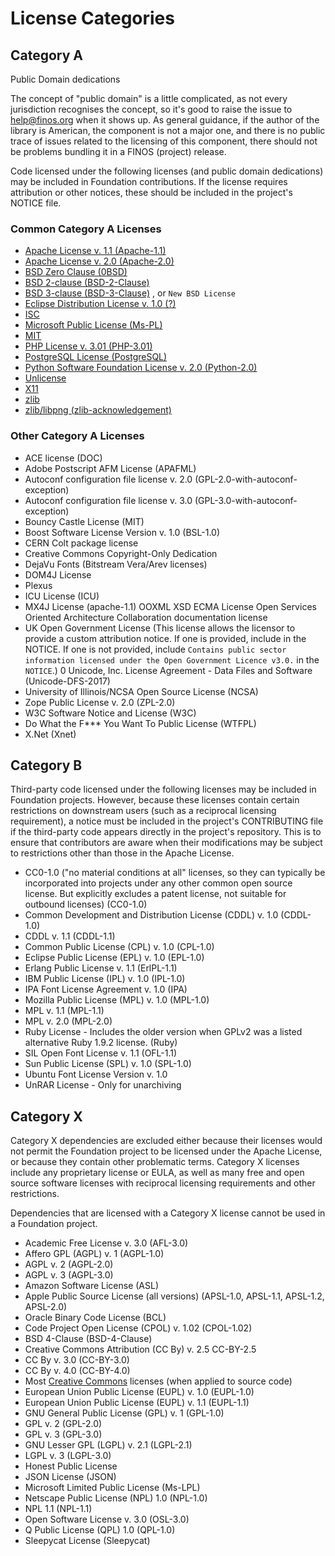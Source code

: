 
# License Categories

## Category A
Public Domain dedications

The concept of "public domain" is a little complicated, as not every jurisdiction recognises the concept, so it's good to raise the issue to help@finos.org when it shows up. As general guidance, if the author of the library is American, the component is not a major one, and there is no public trace of issues related to the licensing of this component, there should not be problems bundling it in a FINOS (project) release.

Code licensed under the following licenses (and public domain dedications) may be included in Foundation contributions. If the license requires attribution or other notices, these should be included in the project's NOTICE file.

### Common Category A Licenses
- [Apache License v. 1.1 (Apache-1.1)](http://apache.org/licenses/LICENSE-1.1)
- [Apache License v. 2.0 (Apache-2.0)](http://apache.org/licenses/LICENSE-2.0)
- [BSD Zero Clause (0BSD)](https://spdx.org/licenses/0BSD.html)
- [BSD 2-clause (BSD-2-Clause)](http://opensource.org/licenses/bsd-license.php)
- [BSD 3-clause (BSD-3-Clause)](http://opensource.org/licenses/BSD-3-Clause) , or `New BSD License`
- [Eclipse Distribution License v. 1.0 (?)](http://www.eclipse.org/org/documents/edl-v10.php)
- [ISC](https://opensource.org/licenses/ISC)
- [Microsoft Public License (Ms-PL)](http://www.opensource.org/licenses/ms-pl.html)
- [MIT](http://opensource.org/licenses/mit-license.php)
- [PHP License v. 3.01 (PHP-3.01)](http://www.php.net/license/3_01.txt)
- [PostgreSQL License (PostgreSQL)](http://opensource.org/licenses/postgresql)
- [Python Software Foundation License v. 2.0 (Python-2.0)](http://www.opensource.org/licenses/PythonSoftFoundation.php)
- [Unlicense](https://unlicense.org/)
- [X11](https://spdx.org/licenses/X11.html)
- [zlib](https://spdx.org/licenses/Zlib.html)
- [zlib/libpng (zlib-acknowledgement)](http://opensource.org/licenses/zlib-license.php)

### Other Category A Licenses
- ACE license (DOC)
- Adobe Postscript AFM License (APAFML)
- Autoconf configuration file license v. 2.0 (GPL-2.0-with-autoconf-exception)
- Autoconf configuration file license v. 3.0 (GPL-3.0-with-autoconf-exception)
- Bouncy Castle License	(MIT)
- Boost Software License Version v. 1.0 (BSL-1.0)
- CERN Colt package license 
- Creative Commons Copyright-Only Dedication
- DejaVu Fonts (Bitstream Vera/Arev licenses)
- DOM4J License	
- Plexus
- ICU License (ICU)
- MX4J License (apache-1.1)
OOXML XSD ECMA License
Open Services Oriented Architecture Collaboration documentation license
- UK Open Government License (This license allows the licensor to provide a custom attribution notice. If one is provided, include in the NOTICE. If one is not provided, include `Contains public sector information licensed under the Open Government Licence v3.0.` in the `NOTICE`.)
0 Unicode, Inc. License Agreement - Data Files and Software (Unicode-DFS-2017)
- University of Illinois/NCSA Open Source License (NCSA)
- Zope Public License v. 2.0 (ZPL-2.0)
- W3C Software Notice and License (W3C)
- Do What the F*** You Want To Public License (WTFPL)
- X.Net (Xnet)

## Category B
Third-party code licensed under the following licenses may be included in Foundation projects. However, because these licenses contain certain restrictions on downstream users (such as a reciprocal licensing requirement), a notice must be included in the project's CONTRIBUTING file if the third-party code appears directly in the project's repository. This is to ensure that contributors are aware when their modifications may be subject to restrictions other than those in the Apache License.

- CC0-1.0 ("no material conditions at all" licenses, so they can typically be incorporated into projects under any other common open source license. But explicitly excludes a patent license, not suitable for outbound licenses) (CC0-1.0)
- Common Development and Distribution License (CDDL) v. 1.0 (CDDL-1.0)
- CDDL v. 1.1 (CDDL-1.1)
- Common Public License (CPL) v. 1.0 (CPL-1.0)
- Eclipse Public License (EPL) v. 1.0	(EPL-1.0)
- Erlang Public License v. 1.1 (ErlPL-1.1)
- IBM Public License (IPL) v. 1.0	(IPL-1.0)
- IPA Font License Agreement v. 1.0 (IPA)
- Mozilla Public License (MPL) v. 1.0	(MPL-1.0)
- MPL v. 1.1 (MPL-1.1)
- MPL v. 2.0 (MPL-2.0)
- Ruby License - Includes the older version when GPLv2 was a listed alternative Ruby 1.9.2 license. (Ruby)
- SIL Open Font License v. 1.1 (OFL-1.1)
- Sun Public License (SPL) v. 1.0 (SPL-1.0)
- Ubuntu Font License Version v. 1.0
- UnRAR License - Only for unarchiving

## Category X
Category X dependencies are excluded either because their licenses would not permit the Foundation project to be licensed under the Apache License, or because they contain other problematic terms. Category X licenses include any proprietary license or EULA, as well as many free and open source software licenses with reciprocal licensing requirements and other restrictions.

Dependencies that are licensed with a Category X license cannot be used in a Foundation project.

- Academic Free License v. 3.0 (AFL-3.0)
- Affero GPL (AGPL) v. 1 (AGPL-1.0)
- AGPL v. 2 (AGPL-2.0)
- AGPL v. 3 (AGPL-3.0)
- Amazon Software License (ASL)
- Apple Public Source License (all versions) (APSL-1.0, APSL-1.1, APSL-1.2, APSL-2.0)
- Oracle Binary Code License (BCL)
- Code Project Open License (CPOL) v. 1.02 (CPOL-1.02)
- BSD 4-Clause (BSD-4-Clause)
- Creative Commons Attribution (CC By) v. 2.5	CC-BY-2.5
- CC By v. 3.0 (CC-BY-3.0)
- CC By v. 4.0 (CC-BY-4.0)
- Most [Creative Commons](https://creativecommons.org/licenses/) licenses (when applied to source code)	
- European Union Public License (EUPL) v. 1.0	(EUPL-1.0)
- European Union Public License (EUPL) v. 1.1	(EUPL-1.1)
- GNU General Public License (GPL) v. 1 (GPL-1.0)
- GPL v. 2 (GPL-2.0)
- GPL v. 3 (GPL-3.0)
- GNU Lesser GPL (LGPL) v. 2.1 (LGPL-2.1)
- LGPL v. 3 (LGPL-3.0)
- Honest Public License
- JSON License (JSON)
- Microsoft Limited Public License (Ms-LPL)
- Netscape Public License (NPL) 1.0 (NPL-1.0)
- NPL 1.1	(NPL-1.1)
- Open Software License v. 3.0 (OSL-3.0)
- Q Public License (QPL) 1.0 (QPL-1.0)
- Sleepycat License (Sleepycat)
